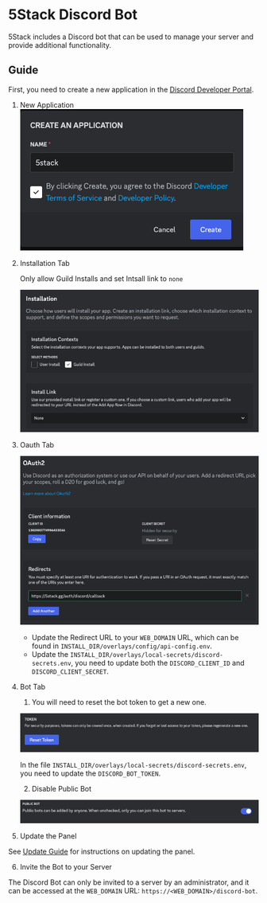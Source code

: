 # 5Stack Discord Bot

5Stack includes a Discord bot that can be used to manage your server and provide additional functionality.

## Guide

First, you need to create a new application in the [Discord Developer Portal](https://discord.com/developers/applications).

1. New Application
    ![Create Application](./discord-create-application.png)

2. Installation Tab

    Only allow Guild Installs and set Intsall link to `none`

    ![Installation Tab](./discord-installation.png)

3. Oauth Tab

    ![Oauth URL](./discord-oauth.png)

    * Update the Redirect URL to your `WEB_DOMAIN` URL, which can be found in `INSTALL_DIR/overlays/config/api-config.env`.
    * Update the `INSTALL_DIR/overlays/local-secrets/discord-secrets.env`, you need to update both the `DISCORD_CLIENT_ID` and `DISCORD_CLIENT_SECRET`.

4. Bot Tab 

    1. You will need to reset the bot token to get a new one.      

      ![Reset Token](./discord-reset-token.png)

    In the file `INSTALL_DIR/overlays/local-secrets/discord-secrets.env`, you need to update the `DISCORD_BOT_TOKEN`.

    2. Disable Public Bot

      ![Public Bot](./discord-public-bot.png)
5. Update the Panel

See [Update Guide](/install/updating) for instructions on updating the panel.

6. Invite the Bot to your Server    

The Discord Bot can only be invited to a server by an administrator, and it can be accessed at the `WEB_DOMAIN` URL: `https://<WEB_DOMAIN>/discord-bot`.

